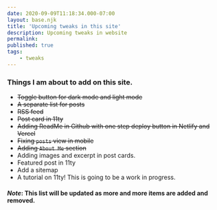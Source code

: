 ```yaml
---
date: 2020-09-09T11:18:34.000-07:00
layout: base.njk
title: 'Upcoming tweaks in this site'
description: Upcoming tweaks in website
permalink: 
published: true
tags:
    - tweaks
---
```


### Things I am about to add on this site.

- ~~Toggle button for dark mode and light mode~~
- ~~A separate list for posts~~
- ~~RSS feed~~
- ~~Post card in 11ty~~
- ~~Adding ReadMe in Github with one step deploy button in Netlify and Vercel~~
- ~~Fixing `posts` view in mobile~~
- ~~Adding `About Me` section~~
- Adding images and excerpt in post cards.
- Featured post in 11ty
- Add a sitemap
- A tutorial on 11ty! This is going to be a work in progress. 


#### *Note*: This list will be updated as more and more items are added and removed.